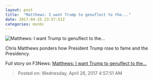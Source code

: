 ```yaml
---
layout: post
title:  "Matthews: I want Trump to genuflect to the..."
date: 2017-04-25 23:57:51Z
categories: msnbc
---
```


![Matthews: I want Trump to genuflect to the...](http://media1.s-nbcnews.com/j/MSNBC/Components/Video/201704/2017-04-25T23-58-20-5Z--1280x720.video_1067x600.jpg)

Chris Matthews ponders how President Trump rose to fame and the Presidency.


Full story on F3News: [Matthews: I want Trump to genuflect to the...](http://www.f3nws.com/n/rCxgMH)

> Posted on: Wednesday, April 26, 2017 4:57:51 AM
